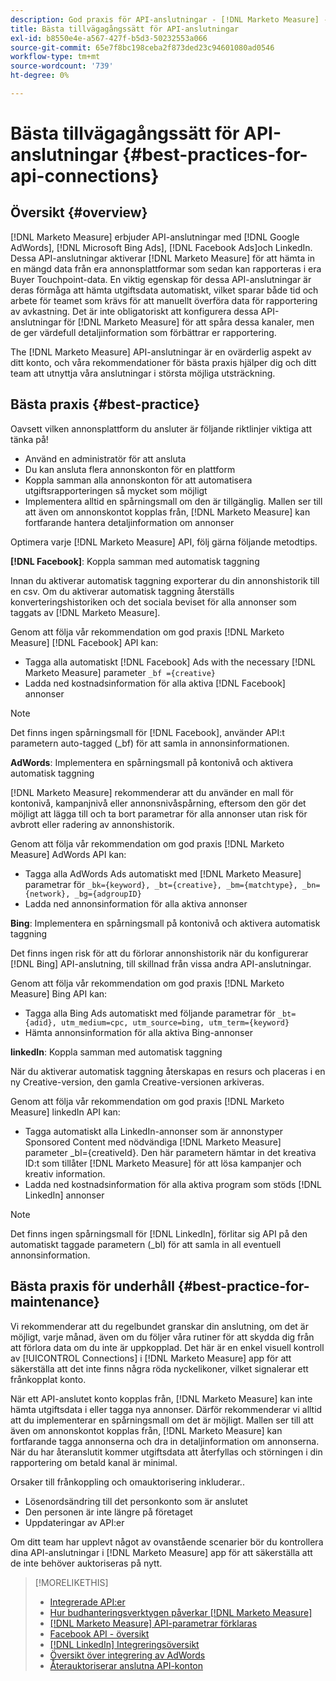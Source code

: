 ```yaml
---
description: God praxis för API-anslutningar - [!DNL Marketo Measure] - Produktdokumentation
title: Bästa tillvägagångssätt för API-anslutningar
exl-id: b8550e4e-a567-427f-b5d3-50232553a066
source-git-commit: 65e7f8bc198ceba2f873ded23c94601080ad0546
workflow-type: tm+mt
source-wordcount: '739'
ht-degree: 0%

---
```


# Bästa tillvägagångssätt för API-anslutningar {#best-practices-for-api-connections}

## Översikt {#overview}

[!DNL Marketo Measure] erbjuder API-anslutningar med [!DNL Google AdWords], [!DNL Microsoft Bing Ads], [!DNL Facebook Ads]och LinkedIn. Dessa API-anslutningar aktiverar [!DNL Marketo Measure] för att hämta in en mängd data från era annonsplattformar som sedan kan rapporteras i era Buyer Touchpoint-data. En viktig egenskap för dessa API-anslutningar är deras förmåga att hämta utgiftsdata automatiskt, vilket sparar både tid och arbete för teamet som krävs för att manuellt överföra data för rapportering av avkastning. Det är inte obligatoriskt att konfigurera dessa API-anslutningar för [!DNL Marketo Measure] för att spåra dessa kanaler, men de ger värdefull detaljinformation som förbättrar er rapportering.

The [!DNL Marketo Measure] API-anslutningar är en ovärderlig aspekt av ditt konto, och våra rekommendationer för bästa praxis hjälper dig och ditt team att utnyttja våra anslutningar i största möjliga utsträckning.

## Bästa praxis {#best-practice}

Oavsett vilken annonsplattform du ansluter är följande riktlinjer viktiga att tänka på!

* Använd en administratör för att ansluta
* Du kan ansluta flera annonskonton för en plattform
* Koppla samman alla annonskonton för att automatisera utgiftsrapporteringen så mycket som möjligt
* Implementera alltid en spårningsmall om den är tillgänglig. Mallen ser till att även om annonskontot kopplas från, [!DNL Marketo Measure] kan fortfarande hantera detaljinformation om annonser

Optimera varje [!DNL Marketo Measure] API, följ gärna följande metodtips.

**[!DNL Facebook]**: Koppla samman med automatisk taggning

Innan du aktiverar automatisk taggning exporterar du din annonshistorik till en csv. Om du aktiverar automatisk taggning återställs konverteringshistoriken och det sociala beviset för alla annonser som taggats av [!DNL Marketo Measure].

Genom att följa vår rekommendation om god praxis [!DNL Marketo Measure] [!DNL Facebook] API kan:

* Tagga alla automatiskt [!DNL Facebook] Ads with the necessary [!DNL Marketo Measure] parameter `_bf ={creative}`
* Ladda ned kostnadsinformation för alla aktiva [!DNL Facebook] annonser

>[!NOTE]
>
>Det finns ingen spårningsmall för [!DNL Facebook], använder API:t parametern auto-tagged (_bf) för att samla in annonsinformationen.

**AdWords**: Implementera en spårningsmall på kontonivå och aktivera automatisk taggning

[!DNL Marketo Measure] rekommenderar att du använder en mall för kontonivå, kampanjnivå eller annonsnivåspårning, eftersom den gör det möjligt att lägga till och ta bort parametrar för alla annonser utan risk för avbrott eller radering av annonshistorik.

Genom att följa vår rekommendation om god praxis [!DNL Marketo Measure] AdWords API kan:

* Tagga alla AdWords Ads automatiskt med [!DNL Marketo Measure] parametrar för `_bk={keyword}, _bt={creative}, _bm={matchtype}, _bn={network}, _bg={adgroupID}`
* Ladda ned annonsinformation för alla aktiva annonser

**Bing**: Implementera en spårningsmall på kontonivå och aktivera automatisk taggning

Det finns ingen risk för att du förlorar annonshistorik när du konfigurerar [!DNL Bing] API-anslutning, till skillnad från vissa andra API-anslutningar.

Genom att följa vår rekommendation om god praxis [!DNL Marketo Measure] Bing API kan:
* Tagga alla Bing Ads automatiskt med följande parametrar för `_bt={adid}, utm_medium=cpc, utm_source=bing, utm_term={keyword}`
* Hämta annonsinformation för alla aktiva Bing-annonser

**linkedIn**: Koppla samman med automatisk taggning

När du aktiverar automatisk taggning återskapas en resurs och placeras i en ny Creative-version, den gamla Creative-versionen arkiveras.

Genom att följa vår rekommendation om god praxis [!DNL Marketo Measure] linkedIn API kan:

* Tagga automatiskt alla LinkedIn-annonser som är annonstyper Sponsored Content med nödvändiga [!DNL Marketo Measure] parameter _bl={creativeId}. Den här parametern hämtar in det kreativa ID:t som tillåter [!DNL Marketo Measure] för att lösa kampanjer och kreativ information.
* Ladda ned kostnadsinformation för alla aktiva program som stöds [!DNL LinkedIn] annonser

>[!NOTE]
>
>Det finns ingen spårningsmall för [!DNL LinkedIn], förlitar sig API på den automatiskt taggade parametern (_bl) för att samla in all eventuell annonsinformation.

## Bästa praxis för underhåll {#best-practice-for-maintenance}

Vi rekommenderar att du regelbundet granskar din anslutning, om det är möjligt, varje månad, även om du följer våra rutiner för att skydda dig från att förlora data om du inte är uppkopplad. Det här är en enkel visuell kontroll av [!UICONTROL Connections] i [!DNL Marketo Measure] app för att säkerställa att det inte finns några röda nyckelikoner, vilket signalerar ett frånkopplat konto.

När ett API-anslutet konto kopplas från, [!DNL Marketo Measure] kan inte hämta utgiftsdata i eller tagga nya annonser. Därför rekommenderar vi alltid att du implementerar en spårningsmall om det är möjligt. Mallen ser till att även om annonskontot kopplas från, [!DNL Marketo Measure] kan fortfarande tagga annonserna och dra in detaljinformation om annonserna. När du har återanslutit kommer utgiftsdata att återfyllas och störningen i din rapportering om betald kanal är minimal.

Orsaker till frånkoppling och omauktorisering inkluderar..

* Lösenordsändring till det personkonto som är anslutet
* Den personen är inte längre på företaget
* Uppdateringar av API:er

Om ditt team har upplevt något av ovanstående scenarier bör du kontrollera dina API-anslutningar i [!DNL Marketo Measure] app för att säkerställa att de inte behöver auktoriseras på nytt.

>[!MORELIKETHIS]
>
>* [Integrerade API:er](/help/api-connections/utilizing-marketo-measures-api-connections/integrated-ad-platforms.md)
>* [Hur budhanteringsverktygen påverkar [!DNL Marketo Measure]](/help/api-connections/utilizing-marketo-measures-api-connections/how-bid-management-tools-affect-marketo-measure.md)
>* [[!DNL Marketo Measure] API-parametrar förklaras](/help/api-connections/utilizing-marketo-measures-api-connections/marketo-measure-parameters.md)
>* [Facebook API - översikt](/help/api-connections/utilizing-marketo-measures-api-connections/facebook-api.md)
>* [[!DNL LinkedIn] Integreringsöversikt](/help/api-connections/utilizing-marketo-measures-api-connections/linkedin-integration.md)
>* [Översikt över integrering av AdWords](/help/api-connections/utilizing-marketo-measures-api-connections/understanding-marketo-measure-adwords-tagging.md)
>* [Återauktoriserar anslutna API-konton](/help/api-connections/utilizing-marketo-measures-api-connections/reauthorizing-connected-accounts.md)

